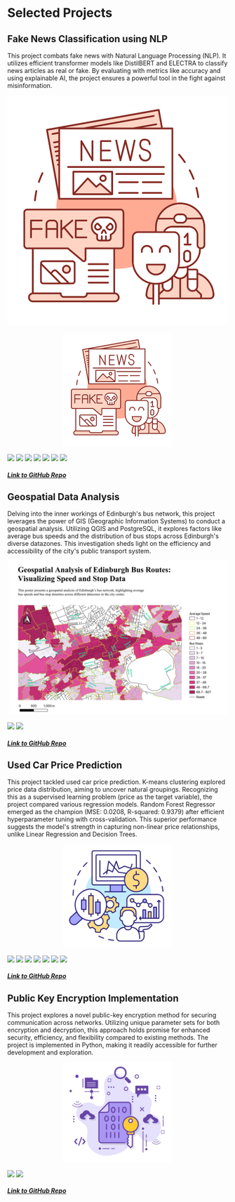 # Selected Projects

## Fake News Classification using NLP

This project combats fake news with Natural Language Processing (NLP). It utilizes efficient transformer models like DistilBERT and ELECTRA to classify news articles as real or fake. By evaluating with metrics like accuracy and using explainable AI, the project ensures a powerful tool in the fight against misinformation.

<img src="https://github.com/amruthapurnavadrevu/amruthapurnavadrevu.github.io/blob/main/Images/Fake%20News.png" />

<p align="center">
    <img src="https://github.com/amruthapurnavadrevu/amruthapurnavadrevu.github.io/blob/main/Images/Fake%20News.png" alt="Fake News" width="250"/>
</p>

[![](https://img.shields.io/badge/Python-white?style=flat&logo=python&logoColor=%233776AB&link=python)](#) [![](https://img.shields.io/badge/pandas-white?style=flat&logo=pandas&logoColor=%23150458&link=pandas)](#) [![](https://img.shields.io/badge/scikitlearn-white?style=flat&logo=scikitlearn&logoColor=%23F7931E&link=scikitlearn)](#) [![](https://img.shields.io/badge/pytorch-white?style=flat&logo=pytorch&logoColor=%23EE4C2C&link=pytorch)](#) [![](https://img.shields.io/badge/huggingface-white?style=flat&logo=huggingface&logoColor=%23FFD21E&link=huggingface)](#) [![](https://img.shields.io/badge/jupyter-white?style=flat&logo=jupyter&logoColor=%23F37626&link=jupyter)](#) [![](https://img.shields.io/badge/googlecolab-white?style=flat&logo=googlecolab&logoColor=%23F9AB00&link=googlecolab)](#)

##### [Link to GitHub Repo](https://github.com/amruthapurnavadrevu/Fake-News-Classification)

## Geospatial Data Analysis

Delving into the inner workings of Edinburgh's bus network, this project leverages the power of GIS (Geographic Information Systems) to conduct a geospatial analysis. Utilizing QGIS and PostgreSQL, it explores factors like average bus speeds and the distribution of bus stops across Edinburgh's diverse datazones. This investigation sheds light on the efficiency and accessibility of the city's public transport system.

<p align="center">
    <img src="https://github.com/amruthapurnavadrevu/amruthapurnavadrevu.github.io/blob/main/Images/Lothian%20Bus%20Visualisation.jpg" alt="Bus Network Visualization" width="500"/>
</p>

[![](https://img.shields.io/badge/qgis-white?style=flat&logo=qgis&logoColor=%23589632&link=qgis)](#) [![](https://img.shields.io/badge/postgresql-white?style=flat&logo=postgresql&logoColor=%234169E1&link=postgresql)](#) 

##### [Link to GitHub Repo](https://github.com/amruthapurnavadrevu/Geospatial-Data-Analysis)

## Used Car Price Prediction

This project tackled used car price prediction. K-means clustering explored price data distribution, aiming to uncover natural groupings. Recognizing this as a supervised learning problem (price as the target variable), the project compared various regression models. Random Forest Regressor emerged as the champion (MSE: 0.0208, R-squared: 0.9379) after efficient hyperparameter tuning with cross-validation. This superior performance suggests the model's strength in capturing non-linear price relationships, unlike Linear Regression and Decision Trees.

<p align="center">
    <img src="https://github.com/amruthapurnavadrevu/amruthapurnavadrevu.github.io/blob/main/Images/CarPricePrediction.png" alt="Used Car Price Prediction" width="250"/>
</p>

[![](https://img.shields.io/badge/Python-white?style=flat&logo=python&logoColor=%233776AB&link=python)](#) [![](https://img.shields.io/badge/pandas-white?style=flat&logo=pandas&logoColor=%23150458&link=pandas)](#) [![](https://img.shields.io/badge/scikitlearn-white?style=flat&logo=scikitlearn&logoColor=%23F7931E&link=scikitlearn)](#) [![](https://img.shields.io/badge/numpy-white?style=flat&logo=numpy&logoColor=%23013243&link=numpy)](#) [![](https://img.shields.io/badge/bash-white?style=flat&logo=gnubash&logoColor=%234EAA25&link=gnubash)](#) [![](https://img.shields.io/badge/jupyter-white?style=flat&logo=jupyter&logoColor=%23F37626&link=jupyter)](#) [![](https://img.shields.io/badge/googlecolab-white?style=flat&logo=googlecolab&logoColor=%23F9AB00&link=googlecolab)](#)

##### [Link to GitHub Repo](https://github.com/amruthapurnavadrevu/Used-Car-Price-Prediction)

## Public Key Encryption Implementation

This project explores a novel public-key encryption method for securing communication across networks. Utilizing unique parameter sets for both encryption and decryption, this approach holds promise for enhanced security, efficiency, and flexibility compared to existing methods. The project is implemented in Python, making it readily accessible for further development and exploration.

<p align="center">
    <img src="https://github.com/amruthapurnavadrevu/amruthapurnavadrevu.github.io/blob/main/Images/PublicKeyEncryption.png" alt="Public Key Encryption" width="250"/>
</p>

[![](https://img.shields.io/badge/Python-white?style=flat&logo=python&logoColor=%233776AB&link=python)](#) [![](https://img.shields.io/badge/jupyter-white?style=flat&logo=jupyter&logoColor=%23F37626&link=jupyter)](#)

##### [Link to GitHub Repo](https://github.com/amruthapurnavadrevu/Public-Key-Encryption-Implementation)



